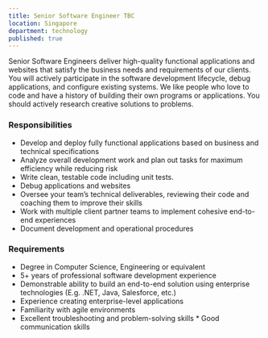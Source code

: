 ```yaml
---
title: Senior Software Engineer TBC
location: Singapore
department: technology
published: true
---
```

Senior Software Engineers deliver high-quality functional applications and websites that satisfy the business needs and requirements of our clients. You will actively participate in the software development lifecycle, debug applications, and configure existing systems. We like people who love to code and have a history of building their own programs or applications. You should actively research creative solutions to problems.

### Responsibilities

- Develop and deploy fully functional applications based on business and technical specifications
- Analyze overall development work and plan out tasks for maximum efficiency while reducing risk
- Write clean, testable code including unit tests.
- Debug applications and websites
- Oversee your team’s technical deliverables, reviewing their code and coaching them to improve their skills
- Work with multiple client partner teams to implement cohesive end-to-end experiences
- Document development and operational procedures

### Requirements

- Degree in Computer Science, Engineering or equivalent
- 5+ years of professional software development experience
- Demonstrable ability to build an end-to-end solution using enterprise technologies (E.g. .NET, Java, Salesforce, etc.)
- Experience creating enterprise-level applications
- Familiarity with agile environments
- Excellent troubleshooting and problem-solving skills * Good communication skills